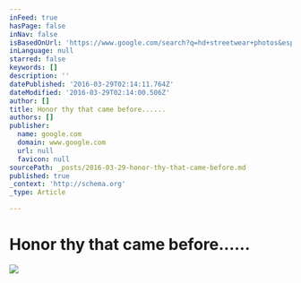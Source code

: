 ```yaml
---
inFeed: true
hasPage: false
inNav: false
isBasedOnUrl: 'https://www.google.com/search?q=hd+streetwear+photos&espv=2&biw=1384&bih=720&source=lnms&tbm=isch&sa=X&ved=0ahUKEwiB8OnE5-TLAhVMzGMKHdmECsgQ_AUIBigB&dpr=2#imgrc=0SYGFYYI2kGKeM%3A'
inLanguage: null
starred: false
keywords: []
description: ''
datePublished: '2016-03-29T02:14:11.764Z'
dateModified: '2016-03-29T02:14:00.506Z'
author: []
title: Honor thy that came before......
authors: []
publisher:
  name: google.com
  domain: www.google.com
  url: null
  favicon: null
sourcePath: _posts/2016-03-29-honor-thy-that-came-before.md
published: true
_context: 'http://schema.org'
_type: Article

---
```

# Honor thy that came before......
![](http://032c.com/wp-content/uploads/2014/01/tumblr_mo6zoeRyyz1sv6u3do1_500.png)